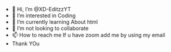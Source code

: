 - 👋 Hi, I’m @XD-EditzzYT
- 👀 I’m interested in Coding
- 🌱 I’m currently learning About html
- 💞️ I’m not looking to collaborate
- 📫 How to reach me If u have zoom add me by using my email
- Thank YOu

<!---
XD-EditzzYT/XD-EditzzYT is a ✨ special ✨ repository because its `README.md` (this file) appears on your GitHub profile.
You can click the Preview link to take a look at your changes.
--->
